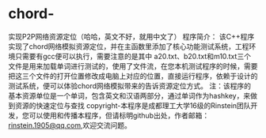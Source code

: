 # chord-
实现P2P网络资源定位（哈哈，英文不好，就用中文了）
程序简介：
    该C++程序实现了chord网络模拟资源定位，并在主函数里添加了核心功能测试系统，工程环境只需要有gcc便可以执行，需要注意的是其中  a20.txt、b20.txt和m10.txt三个文件是用来加载单词进行测试的，使用了文件流，在您本机测试程序的时候，需要把这三个文件的打开位置修改成电脑上对应的位置，直接运行程序，依赖于设计的测试系统，便可以体验chord网络模拟带来的告诉资源定位方式。
    注：该程序的基本资源单位是一个单词，包含英文和汉语两部分，通过单词作为hashkey，来做到资源的快速定位与查找 
copyright-本程序是成都理工大学16级的Rinstein团队开发，您可以使用和传播本程序，但请标明github出处，作者邮箱：rinstein.1905@qq.com,欢迎交流问题。
